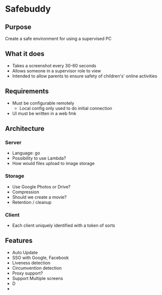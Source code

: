 # Safebuddy

## Purpose
Create a safe environment for using a supervised PC

## What it does
- Takes a screenshot every 30-60 seconds
- Allows someone in a supervisor role to view
- Intended to allow parents to ensure safety of children's' online activities

## Requirements

 - Must be configurable remotely
	 - Local config only used to do initial connection
 - UI must be written in a web fmk

## Architecture
### Server
- Language: go
- Possibility to use Lambda?
- How would files upload to image storage
### Storage
 - Use Google Photos or Drive?
 - Compression
 - Should we create a movie?
 - Retention / cleanup
 ### Client
 - Each client uniquely identified with a token of sorts

## Features
- Auto Update
- SSO with Google, Facebook
- Liveness detection
- Circumvention detection
- Proxy support?
- Support Multiple screens
- D
- 
<!--stackedit_data:
eyJoaXN0b3J5IjpbMzEyMjUxNjE4LDE5MDcxNDAzNjcsLTE2MD
g5NzIzMywtMTI4NjgyNDkwM119
-->